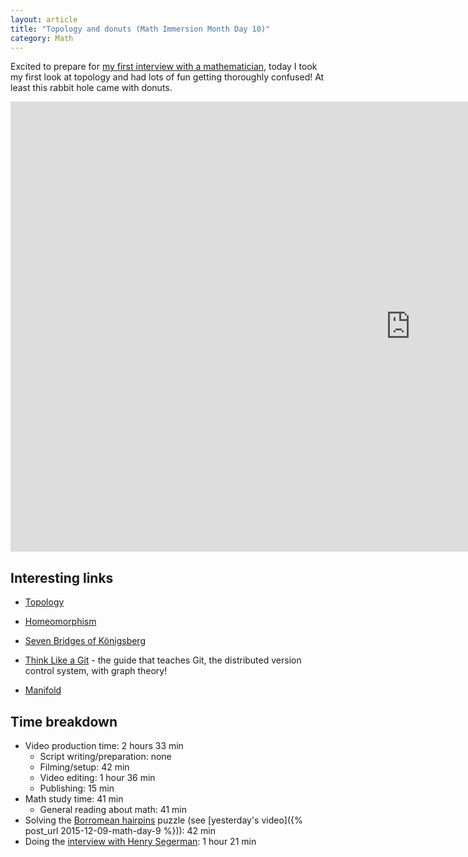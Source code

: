 ```yaml
---
layout: article
title: "Topology and donuts (Math Immersion Month Day 10)"
category: Math
---
```


Excited to prepare for [my first interview with a mathematician](https://www.youtube.com/watch?v=3O86FJ0ayH0), today I took my first look at topology and had lots of fun getting thoroughly confused! At least this rabbit hole came with donuts.

<iframe width="1280" height="720" src="https://www.youtube.com/embed/bmN9mYgnzak" frameborder="0" allowfullscreen></iframe>

## Interesting links

- [Topology](https://en.wikipedia.org/wiki/Topology)

- [Homeomorphism](https://en.wikipedia.org/wiki/Homeomorphism)

- [Seven Bridges of Königsberg](https://en.wikipedia.org/wiki/Topology)

- [Think Like a Git](http://think-like-a-git.net/) - the guide that teaches Git, the distributed version control system, with graph theory!

- [Manifold](https://en.wikipedia.org/wiki/Manifold)

## Time breakdown
- Video production time: 2 hours 33 min
  - Script writing/preparation: none
  - Filming/setup: 42 min
  - Video editing: 1 hour 36 min
  - Publishing: 15 min
- Math study time: 41 min
  - General reading about math: 41 min
- Solving the [Borromean hairpins](http://www.shapeways.com/product/WJ8788PQ4/borromean-hairpins) puzzle (see [yesterday's video]({% post_url 2015-12-09-math-day-9 %})): 42 min
- Doing the [interview with Henry Segerman](https://www.youtube.com/watch?v=3O86FJ0ayH0): 1 hour 21 min
